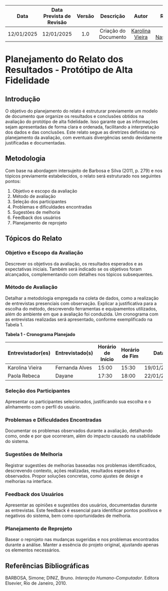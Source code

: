 |    **Data**    | **Data Prevista de Revisão** | **Versão** |        **Descrição**        |                 **Autor**                 |                **Revisor**                 |
|:--------------:|:---------------------------:|:----------:|:---------------------------:|:-----------------------------------------:|:------------------------------------------:|
|  12/01/2025    |        12/01/2025          |    1.0     |     Criação do Documento     | [Karolina Vieira](https://github.com/Karolina91) |  [Paola Nascimento](https://github.com/paolaalim) |


# Planejamento do Relato dos Resultados - Protótipo de Alta Fidelidade

## Introdução
O objetivo do planejamento do relato é estruturar previamente um modelo de documento que organize os resultados e conclusões obtidos na avaliação do protótipo de alta fidelidade. Isso garante que as informações sejam apresentadas de forma clara e ordenada, facilitando a interpretação dos dados e das conclusões. Este relato segue as diretrizes definidas no planejamento da avaliação, com eventuais divergências sendo devidamente justificadas e documentadas.


## Metodologia
Com base na abordagem intersujeito de Barbosa e Silva (2011, p. 279) e nos tópicos previamente estabelecidos, o relato será estruturado nos seguintes pontos:

1. Objetivo e escopo da avaliação  
2. Método de avaliação  
3. Seleção dos participantes  
4. Problemas e dificuldades encontradas  
5. Sugestões de melhoria  
6. Feedback dos usuários  
9. Planejamento de reprojeto  


## Tópicos do Relato

### **Objetivo e Escopo da Avaliação**
Descrever os objetivos da avaliação, os resultados esperados e as expectativas iniciais. Também será indicado se os objetivos foram alcançados, complementando com detalhes nos tópicos subsequentes.


### **Método de Avaliação**
Detalhar a metodologia empregada na coleta de dados, como a realização de entrevistas presenciais com observação. Explicar a justificativa para a escolha do método, descrevendo ferramentas e equipamentos utilizados, além do ambiente em que a avaliação foi conduzida. Um cronograma com as entrevistas realizadas será apresentado, conforme exemplificado na Tabela 1.

**Tabela 1 - Cronograma Planejado**

| **Entrevistador(es)** | **Entrevistado(s)** | **Horário de Início** | **Horário de Fim** | **Data**       |
|------------------------|---------------------|-----------------------|--------------------|----------------|
| Karolina Vieira        | Fernanda Alves      | 15:00                | 15:30             | 19/01/2025  |
| Paola Rebeca           |    Dayane     |       17:30         |      18:00       |  22/01/2025  |

### **Seleção dos Participantes**
Apresentar os participantes selecionados, justificando sua escolha e o alinhamento com o perfil do usuário. 

### **Problemas e Dificuldades Encontradas**
Documentar os problemas observados durante a avaliação, detalhando como, onde e por que ocorreram, além do impacto causado na usabilidade do sistema.


### **Sugestões de Melhoria**
Registrar sugestões de melhorias baseadas nos problemas identificados, descrevendo contexto, ações realizadas, resultados esperados e observados. Propor soluções concretas, como ajustes de design e melhorias na interface.


### **Feedback dos Usuários**
Apresentar as opiniões e sugestões dos usuários, documentadas durante as entrevistas. Este feedback é essencial para identificar pontos positivos e negativos do sistema, bem como oportunidades de melhoria.


### **Planejamento de Reprojeto**
Basear o reprojeto nas mudanças sugeridas e nos problemas encontrados durante a análise. Manter a essência do projeto original, ajustando apenas os elementos necessários.


## Referências Bibliográficas
BARBOSA, Simone; DINIZ, Bruno. *Interação Humano-Computador*. Editora Elsevier, Rio de Janeiro, 2010.